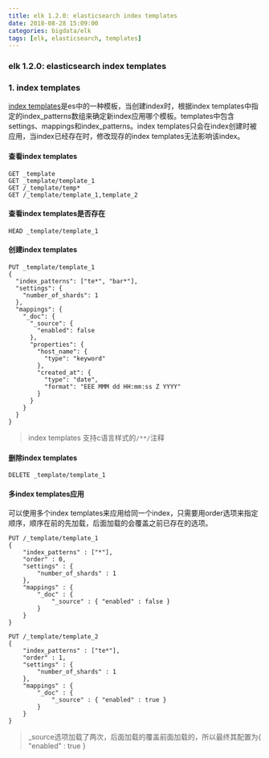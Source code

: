 ```yaml
---
title: elk 1.2.0: elasticsearch index templates
date: 2018-08-28 15:09:00
categories: bigdata/elk
tags: [elk, elasticsearch, templates]
---
```

### elk 1.2.0: elasticsearch index templates

### 1. index templates
[index templates](https://www.elastic.co/guide/en/elasticsearch/reference/current/indices-templates.html)是es中的一种模板，当创建index时，根据index templates中指定的index_patterns数组来确定新index应用哪个模板。templates中包含settings、mappings和index_patterns。index templates只会在index创建时被应用，当index已经存在时，修改现存的index templates无法影响该index。

#### 查看index templates
```
GET _template
GET _template/template_1
GET /_template/temp*
GET /_template/template_1,template_2
```

#### 查看index templates是否存在
```
HEAD _template/template_1
```

#### 创建index templates
```
PUT _template/template_1
{
  "index_patterns": ["te*", "bar*"],
  "settings": {
    "number_of_shards": 1
  },
  "mappings": {
    "_doc": {
      "_source": {
        "enabled": false
      },
      "properties": {
        "host_name": {
          "type": "keyword"
        },
        "created_at": {
          "type": "date",
          "format": "EEE MMM dd HH:mm:ss Z YYYY"
        }
      }
    }
  }
}
```
> index templates 支持c语言样式的`/**/`注释

#### 删除index templates
```
DELETE _template/template_1
```

#### 多index templates应用
可以使用多个index templates来应用给同一个index，只需要用order选项来指定顺序，顺序在前的先加载，后面加载的会覆盖之前已存在的选项。
```
PUT /_template/template_1
{
    "index_patterns" : ["*"],
    "order" : 0,
    "settings" : {
        "number_of_shards" : 1
    },
    "mappings" : {
        "_doc" : {
            "_source" : { "enabled" : false }
        }
    }
}

PUT /_template/template_2
{
    "index_patterns" : ["te*"],
    "order" : 1,
    "settings" : {
        "number_of_shards" : 1
    },
    "mappings" : {
        "_doc" : {
            "_source" : { "enabled" : true }
        }
    }
}
```
> _source选项加载了两次，后面加载的覆盖前面加载的，所以最终其配置为{ "enabled" : true }